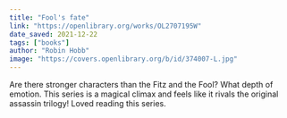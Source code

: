 ```yaml
---
title: "Fool's fate"
link: "https://openlibrary.org/works/OL2707195W"
date_saved: 2021-12-22
tags: ["books"]
author: "Robin Hobb"
image: "https://covers.openlibrary.org/b/id/374007-L.jpg"
---
```


Are there stronger characters than the Fitz and the Fool? What depth of emotion. This series is a magical climax and feels like it rivals the original assassin trilogy! Loved reading this series.
